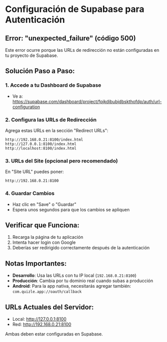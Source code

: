# Configuración de Supabase para Autenticación

## Error: "unexpected_failure" (código 500)

Este error ocurre porque las URLs de redirección no están configuradas en tu proyecto de Supabase.

## Solución Paso a Paso:

### 1. Accede a tu Dashboard de Supabase
- Ve a: https://supabase.com/dashboard/project/fpjkdibubjdbskthofdp/auth/url-configuration

### 2. Configura las URLs de Redirección
Agrega estas URLs en la sección "Redirect URLs":

```
http://192.168.0.21:8100/index.html
http://127.0.0.1:8100/index.html
http://localhost:8100/index.html
```

### 3. URLs del Site (opcional pero recomendado)
En "Site URL" puedes poner:
```
http://192.168.0.21:8100
```

### 4. Guardar Cambios
- Haz clic en "Save" o "Guardar"
- Espera unos segundos para que los cambios se apliquen

## Verificar que Funciona:

1. Recarga la página de tu aplicación
2. Intenta hacer login con Google
3. Deberías ser redirigido correctamente después de la autenticación

## Notas Importantes:

- **Desarrollo**: Usa las URLs con tu IP local (`192.168.0.21:8100`)
- **Producción**: Cambia por tu dominio real cuando subas a producción
- **Android**: Para la app nativa, necesitarás agregar también: `com.quizle.app://oauth/callback`

## URLs Actuales del Servidor:
- Local: http://127.0.0.1:8100
- Red: http://192.168.0.21:8100

Ambas deben estar configuradas en Supabase.